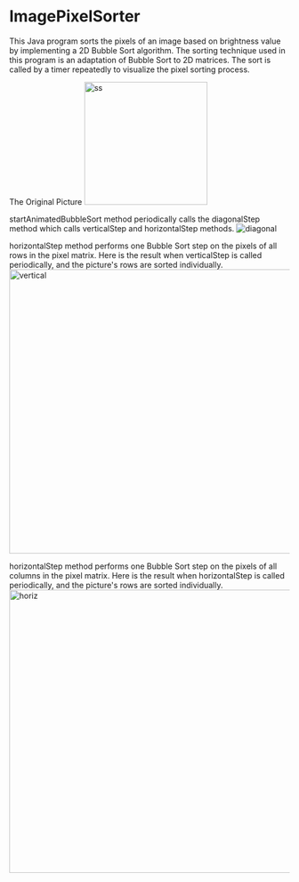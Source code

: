 # ImagePixelSorter
This Java program sorts the pixels of an image based on brightness value by implementing a 2D Bubble Sort algorithm. The sorting technique used in this program is an adaptation of Bubble Sort to 2D matrices. The sort is called by a timer repeatedly to visualize the pixel sorting process.

The Original Picture
<img width="221" alt="ss" src="https://github.com/ph7oeuf/Image-Pixel-Sorter/assets/77412814/2dc38214-7e10-4aa9-a591-2bebde4a1c4c">

startAnimatedBubbleSort method periodically calls the diagonalStep method which calls verticalStep and horizontalStep methods.
![diagonal](https://github.com/ph7oeuf/Image-Pixel-Sorter/assets/77412814/cbe9ba68-b4a7-450b-b255-5a18f8d737f1)

horizontalStep method performs one Bubble Sort step on the pixels of all rows in the pixel matrix.
Here is the result when verticalStep is called periodically, and the picture's rows are sorted individually.
<img width="511" alt="vertical" src="https://github.com/ph7oeuf/Image-Pixel-Sorter/assets/77412814/e6555968-c389-48bc-8436-24153e50806b">

horizontalStep method performs one Bubble Sort step on the pixels of all columns in the pixel matrix.
Here is the result when horizontalStep is called periodically, and the picture's rows are sorted individually.
<img width="509" alt="horiz" src="https://github.com/ph7oeuf/Image-Pixel-Sorter/assets/77412814/1f772e7b-8911-4d8b-9699-81e3a377d60d">

